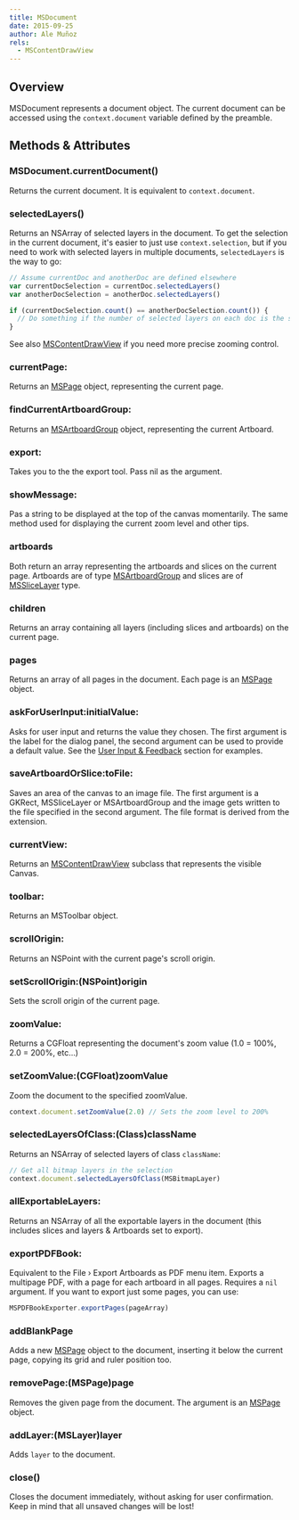 ```yaml
---
title: MSDocument
date: 2015-09-25
author: Ale Muñoz
rels:
  - MSContentDrawView
---
```


## Overview

MSDocument represents a document object. The current document can be accessed using the `context.document` variable defined by the preamble.

## Methods & Attributes

### MSDocument.currentDocument()

Returns the current document. It is equivalent to `context.document`.

### selectedLayers()

Returns an NSArray of selected layers in the document. To get the selection in the current document, it's easier to just use `context.selection`, but if you need to work with selected layers in multiple documents, `selectedLayers` is the way to go:

```JavaScript
// Assume currentDoc and anotherDoc are defined elsewhere
var currentDocSelection = currentDoc.selectedLayers()
var anotherDocSelection = anotherDoc.selectedLayers()

if (currentDocSelection.count() == anotherDocSelection.count()) {
  // Do something if the number of selected layers on each doc is the same
}
```

See also [MSContentDrawView]({{site.baseurl}}/docs/MSContentDrawView) if you need more precise zooming control.

### currentPage:

Returns an [MSPage]({{site.baseurl}}/docs/MSPage/) object, representing the current page.

### findCurrentArtboardGroup:

Returns an [MSArtboardGroup]({{site.baseurl}}/docs/MSArtboardGroup/) object, representing the current Artboard.

### export:

Takes you to the the export tool. Pass nil as the argument.

### showMessage:

Pas a string to be displayed at the top of the canvas momentarily. The same method used for displaying the current zoom level and other tips.

### artboards

Both return an array representing the artboards and slices on the current page. Artboards are of type [MSArtboardGroup]({{site.baseurl}}/docs/MSArtboardGroup) and slices are of [MSSliceLayer]({{site.baseurl}}/docs/MSSliceLayer) type.

### children

Returns an array containing all layers (including slices and artboards) on the current page.

### pages

Returns an array of all pages in the document. Each page is an [MSPage]({{site.baseurl}}/docs/MSPage) object.

### askForUserInput:initialValue:

Asks for user input and returns the value they chosen. The first argument is the label for the dialog panel, the second argument can be used to provide a default value. See the [User Input & Feedback](../02-common-tasks/05.html) section for examples.

### saveArtboardOrSlice:toFile:

Saves an area of the canvas to an image file.
The first argument is a GKRect, MSSliceLayer or MSArtboardGroup and the image gets written to the file specified in the second argument. The file format is derived from the extension.

### currentView:

Returns an [MSContentDrawView]({{site.baseurl}}/docs/MSContentDrawView) subclass that represents the visible Canvas.

### toolbar:

Returns an MSToolbar object.

### scrollOrigin:

Returns an NSPoint with the current page's scroll origin.

### setScrollOrigin:(NSPoint)origin

Sets the scroll origin of the current page.

### zoomValue:

Returns a CGFloat representing the document's zoom value (1.0 = 100%, 2.0 = 200%, etc…)

### setZoomValue:(CGFloat)zoomValue

Zoom the document to the specified zoomValue.

```JavaScript
context.document.setZoomValue(2.0) // Sets the zoom level to 200%
```

### selectedLayersOfClass:(Class)className

Returns an NSArray of selected layers of class `className`:

```JavaScript
// Get all bitmap layers in the selection
context.document.selectedLayersOfClass(MSBitmapLayer)
```

### allExportableLayers:

Returns an NSArray of all the exportable layers in the document (this includes slices and layers & Artboards set to export).

### exportPDFBook:

Equivalent to the File › Export Artboards as PDF menu item. Exports a multipage PDF, with a page for each artboard in all pages. Requires a `nil` argument. If you want to export just some pages, you can use:

```JavaScript
MSPDFBookExporter.exportPages(pageArray)
```

### addBlankPage

Adds a new [MSPage]({{site.baseurl}}/docs/MSPage/) object to the document, inserting it below the current page, copying its grid and ruler position too.

### removePage:(MSPage)page

Removes the given page from the document. The argument is an [MSPage]({{site.baseurl}}/docs/MSPage) object.

### addLayer:(MSLayer)layer

Adds `layer` to the document.

### close()

Closes the document immediately, without asking for user confirmation. Keep in mind that all unsaved changes will be lost!

